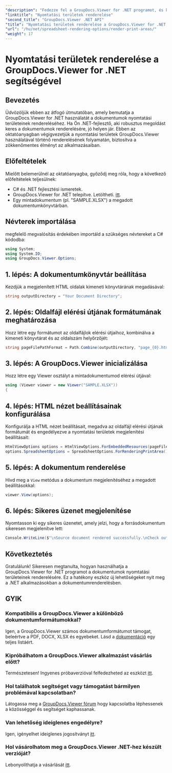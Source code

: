 ```yaml
---
"description": "Fedezze fel a GroupDocs.Viewer for .NET programot, és könnyedén rendereljen nyomtatási területeket különféle dokumentumformátumokban. Próbálja ki az ingyenes próbaverziót most!"
"linktitle": "Nyomtatási területek renderelése"
"second_title": "GroupDocs.Viewer .NET API"
"title": "Nyomtatási területek renderelése a GroupDocs.Viewer for .NET segítségével"
"url": "/hu/net/spreadsheet-rendering-options/render-print-areas/"
"weight": 17
---
```


# Nyomtatási területek renderelése a GroupDocs.Viewer for .NET segítségével

## Bevezetés
Üdvözöljük ebben az átfogó útmutatóban, amely bemutatja a GroupDocs.Viewer for .NET használatát a dokumentumok nyomtatási területeinek rendereléséhez. Ha Ön .NET-fejlesztő, aki robusztus megoldást keres a dokumentumok renderelésére, jó helyen jár. Ebben az oktatóanyagban végigvezetjük a nyomtatási területek GroupDocs.Viewer használatával történő renderelésének folyamatán, biztosítva a zökkenőmentes élményt az alkalmazásaiban.
## Előfeltételek
Mielőtt belemerülnél az oktatóanyagba, győződj meg róla, hogy a következő előfeltételek teljesülnek:
- C# és .NET fejlesztési ismeretek.
- GroupDocs.Viewer for .NET telepítve. Letöltheti. [itt](https://releases.groupdocs.com/viewer/net/).
- Egy mintadokumentum (pl. "SAMPLE.XLSX") a megadott dokumentumkönyvtárban.
## Névterek importálása
megfelelő megvalósítás érdekében importáld a szükséges névtereket a C# kódodba:
```csharp
using System;
using System.IO;
using GroupDocs.Viewer.Options;
```
## 1. lépés: A dokumentumkönyvtár beállítása
Kezdjük a megjelenített HTML oldalak kimeneti könyvtárának megadásával:
```csharp
string outputDirectory = "Your Document Directory";
```
## 2. lépés: Oldalfájl elérési útjának formátumának meghatározása
Hozz létre egy formátumot az oldalfájlok elérési útjaihoz, kombinálva a kimeneti könyvtárat és az oldalszám helyőrzőjét:
```csharp
string pageFilePathFormat = Path.Combine(outputDirectory, "page_{0}.html");
```
## 3. lépés: A GroupDocs.Viewer inicializálása
Hozz létre egy Viewer osztályt a mintadokumentumod elérési útjával:
```csharp
using (Viewer viewer = new Viewer("SAMPLE.XLSX"))
{
```
## 4. lépés: HTML nézet beállításainak konfigurálása
Konfigurálja a HTML nézet beállításait, megadva az oldalfájl elérési útjának formátumát és engedélyezve a nyomtatási területek megjelenítési beállításait:
```csharp
HtmlViewOptions options = HtmlViewOptions.ForEmbeddedResources(pageFilePathFormat);
options.SpreadsheetOptions = SpreadsheetOptions.ForRenderingPrintArea();
```
## 5. lépés: A dokumentum renderelése
Hívd meg a `View` metódus a dokumentum megjelenítéséhez a megadott beállításokkal:
```csharp
viewer.View(options);
```
## 6. lépés: Sikeres üzenet megjelenítése
Nyomtasson ki egy sikeres üzenetet, amely jelzi, hogy a forrásdokumentum sikeresen megjelenítve lett:
```csharp
Console.WriteLine($"\nSource document rendered successfully.\nCheck output in {outputDirectory}.");
```
## Következtetés
Gratulálunk! Sikeresen megtanulta, hogyan használhatja a GroupDocs.Viewer for .NET programot a dokumentumok nyomtatási területeinek renderelésére. Ez a hatékony eszköz új lehetőségeket nyit meg a .NET alkalmazásokban a dokumentumrenderelésben.
## GYIK
### Kompatibilis a GroupDocs.Viewer a különböző dokumentumformátumokkal?
Igen, a GroupDocs.Viewer számos dokumentumformátumot támogat, beleértve a PDF, DOCX, XLSX és egyebeket. Lásd a [dokumentáció](https://tutorials.groupdocs.com/viewer/net/) egy teljes listáért.
### Kipróbálhatom a GroupDocs.Viewer alkalmazást vásárlás előtt?
Természetesen! Ingyenes próbaverzióval felfedezheted az eszközt [itt](https://releases.groupdocs.com/).
### Hol találhatok segítséget vagy támogatást bármilyen problémával kapcsolatban?
Látogassa meg a [GroupDocs.Viewer fórum](https://forum.groupdocs.com/c/viewer/9) hogy kapcsolatba léphessenek a közösséggel és segítséget kaphassanak.
### Van lehetőség ideiglenes engedélyre?
Igen, igényelhet ideiglenes jogosítványt [itt](https://purchase.groupdocs.com/temporary-license/).
### Hol vásárolhatom meg a GroupDocs.Viewer .NET-hez készült verzióját?
Lebonyolíthatja a vásárlását [itt](https://purchase.groupdocs.com/buy).